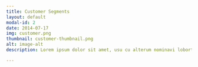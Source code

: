 ```yaml
---
title: Customer Segments
layout: default
modal-id: 2
date: 2014-07-17
img: customer.png
thumbnail: customer-thumbnail.png
alt: image-alt
description: Lorem ipsum dolor sit amet, usu cu alterum nominavi lobortis. At duo novum diceret. Tantas apeirian vix et, usu sanctus postulant inciderint ut, populo diceret necessitatibus in vim. Cu eum dicam feugiat noluisse.

---
```

